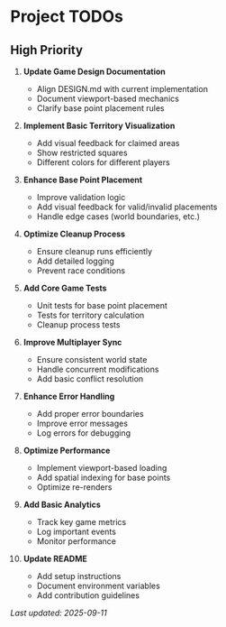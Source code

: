 # Project TODOs

## High Priority

1. **Update Game Design Documentation**
   - Align DESIGN.md with current implementation
   - Document viewport-based mechanics
   - Clarify base point placement rules

2. **Implement Basic Territory Visualization**
   - Add visual feedback for claimed areas
   - Show restricted squares
   - Different colors for different players

3. **Enhance Base Point Placement**
   - Improve validation logic
   - Add visual feedback for valid/invalid placements
   - Handle edge cases (world boundaries, etc.)

4. **Optimize Cleanup Process**
   - Ensure cleanup runs efficiently
   - Add detailed logging
   - Prevent race conditions

5. **Add Core Game Tests**
   - Unit tests for base point placement
   - Tests for territory calculation
   - Cleanup process tests

6. **Improve Multiplayer Sync**
   - Ensure consistent world state
   - Handle concurrent modifications
   - Add basic conflict resolution

7. **Enhance Error Handling**
   - Add proper error boundaries
   - Improve error messages
   - Log errors for debugging

8. **Optimize Performance**
   - Implement viewport-based loading
   - Add spatial indexing for base points
   - Optimize re-renders

9. **Add Basic Analytics**
   - Track key game metrics
   - Log important events
   - Monitor performance

10. **Update README**
    - Add setup instructions
    - Document environment variables
    - Add contribution guidelines

*Last updated: 2025-09-11*
